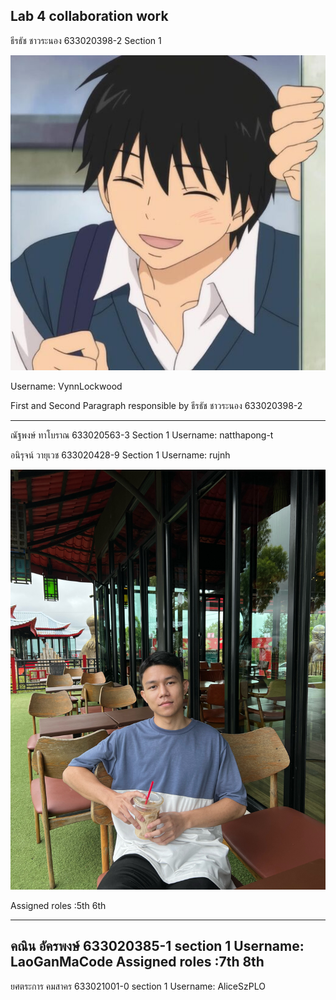 
Lab 4 collaboration work
-----------------------------------------------------------------------------
ธีรธัช ชาวระนอง 633020398-2 Section 1 

![profile pic](/media/git-profile-rs.jpeg)

Username: VynnLockwood

First and Second Paragraph responsible by ธีรธัช ชาวระนอง 633020398-2


-----------------------------------------------------------------------------

ณัฐพงษ์ ทาโบราณ 633020563-3 Section 1 Username: natthapong-t

อนิรุจน์ วายุเวช 633020428-9 Section 1 Username: rujnh

![profile pic](/media/AnirujPictures.jpg)

Assigned roles :5th 6th

-----------------------------------------------------------
คณิน อัครพงษ์ 633020385-1 section 1 Username: LaoGanMaCode 
Assigned roles :7th 8th
-----------------------------------------------------------
ยศตระการ คมสาคร 633021001-0 section 1 Username: AliceSzPLO
